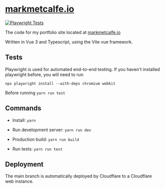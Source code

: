 # [markmetcalfe.io](https://markmetcalfe.io)

[![Playwright Tests](https://github.com/markmetcalfe/markmetcalfe.io/actions/workflows/playwright.yml/badge.svg)](https://github.com/markmetcalfe/markmetcalfe.io/actions/workflows/playwright.yml)

The code for my portfolio site located at [markmetcalfe.io](https://markmetcalfe.io)

Written in Vue 3 and Typescript, using the Vite vue framework.

## Tests

Playwright is used for automated end-to-end testing.
If you haven't installed playwright before, you will need to run

```
npx playwright install --with-deps chromium webkit
```

Before running `yarn run test`

## Commands

- Install: `yarn`

- Run development server: `yarn run dev`

- Production build: `yarn run build`

- Run tests: `yarn run test`

## Deployment

The main branch is automatically deployed by Cloudflare to a Cloudflare web instance.

